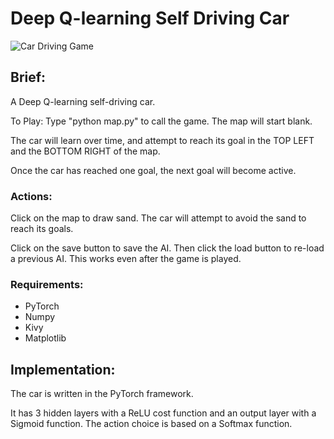 # Deep Q-learning Self Driving Car

![Car Driving Game](https://i.postimg.cc/YS5DWmMG/Car-Driving-Game.png)

## Brief:
A Deep Q-learning self-driving car.

To Play: Type "python map.py" to call the game. The map will start blank.

The car will learn over time, and attempt to reach its goal in the TOP LEFT and the BOTTOM RIGHT of the map.

Once the car has reached one goal, the next goal will become active.

### Actions:
Click on the map to draw sand. The car will attempt to avoid the sand to reach its goals.

Click on the save button to save the AI. Then click the load button to re-load a previous AI. This works even after the game is played.

### Requirements:
- PyTorch
- Numpy
- Kivy
- Matplotlib

## Implementation:

The car is written in the PyTorch framework.

It has 3 hidden layers with a ReLU cost function and an output layer with a Sigmoid function.
The action choice is based on a Softmax function.
